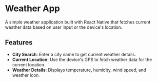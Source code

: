 # Weather App

A simple weather application built with React Native that fetches current weather data based on user input or the device's location.

## Features

- **City Search**: Enter a city name to get current weather details.
- **Current Location**: Use the device's GPS to fetch weather data for the current location.
- **Weather Details**: Displays temperature, humidity, wind speed, and weather icon.
